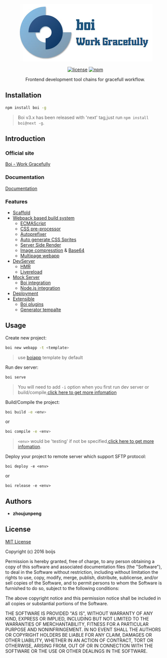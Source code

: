 <div align=center>

![](assets/slogan.jpg)

[![license](https://img.shields.io/github/license/boijs/boi.svg?style=plastic)](https://github.com/boijs/boi/blob/master/LICENSE)
[![npm](https://img.shields.io/npm/v/boi.svg?style=plastic)](https://www.npmjs.com/package/boi)

Frontend development tool chains for gracefull workflow.
</div>

## Installation
```bash
npm install boi -g
```

> Boi v3.x has been released with 'next' tag,just run `npm install boi@next -g`.

## Introduction
### Official site
[Boi - Work Gracefully](https://boijs.github.io/)

### Documentation
[Documentation](https://boijs.github.io/docs)

### Features
* [Scaffold]()
* [Webpack based build system]()
  * [ECMAScript]()
  * [CSS pre-processor]()
  * [Autoprefixer]()
  * [Auto generate CSS Sprites]()
  * [Server Side Render]()
  * [Image compresstion]() & [Base64]()
  * [Multipage webapp]()
* [DevServer]()
  * [HMR]()
  * [Livereload]()
* [Mock Server]()
  * [Boi integration]()
  * [Node.js integration]()
* [Deployment]()
* [Extensible]()
  * [Boi plugins]()
  * [Generator tempalte]()


## Usage
Create new project:
```bash
boi new webapp -t <template>
```

> use [boiapp](https://github.com/boijs/generator-boiapp) template by default

Run dev server:
```bash
boi serve
```

> You will need to add `-i` option when you first run dev server or build/compile,[click here to get more infomation]()

Build/Compile the project:
```bash
boi build -e <env>
```
or
```bash
boi compile -e <env>
```

> `<env>` would be 'testing' if not be specified,[click here to get more infomation]().

Deploy your project to remote server which support SFTP protocol:
```
boi deploy -e <env>
```
or
```
boi release -e <env>
```

## Authors
* **zhoujunpeng**

## License

[MIT License](./LICENSE)

Copyright (c) 2016 boijs

Permission is hereby granted, free of charge, to any person obtaining a copy
of this software and associated documentation files (the "Software"), to deal
in the Software without restriction, including without limitation the rights
to use, copy, modify, merge, publish, distribute, sublicense, and/or sell
copies of the Software, and to permit persons to whom the Software is
furnished to do so, subject to the following conditions:

The above copyright notice and this permission notice shall be included in all
copies or substantial portions of the Software.

THE SOFTWARE IS PROVIDED "AS IS", WITHOUT WARRANTY OF ANY KIND, EXPRESS OR
IMPLIED, INCLUDING BUT NOT LIMITED TO THE WARRANTIES OF MERCHANTABILITY,
FITNESS FOR A PARTICULAR PURPOSE AND NONINFRINGEMENT. IN NO EVENT SHALL THE
AUTHORS OR COPYRIGHT HOLDERS BE LIABLE FOR ANY CLAIM, DAMAGES OR OTHER
LIABILITY, WHETHER IN AN ACTION OF CONTRACT, TORT OR OTHERWISE, ARISING FROM,
OUT OF OR IN CONNECTION WITH THE SOFTWARE OR THE USE OR OTHER DEALINGS IN THE
SOFTWARE.

